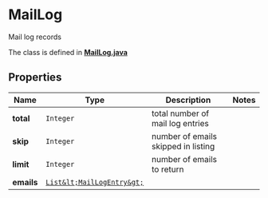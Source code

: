 

# MailLog

Mail log records

The class is defined in **[MailLog.java](../../src/main/java/org/openapitools/model/MailLog.java)**

## Properties

Name | Type | Description | Notes
------------ | ------------- | ------------- | -------------
**total** | `Integer` | total number of mail log entries | 
**skip** | `Integer` | number of emails skipped in listing | 
**limit** | `Integer` | number of emails to return | 
**emails** | [`List&lt;MailLogEntry&gt;`](MailLogEntry.md) |  | 






